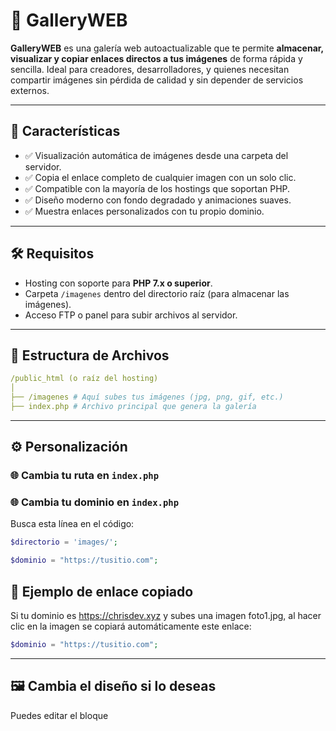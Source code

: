 # 📸 GalleryWEB

**GalleryWEB** es una galería web autoactualizable que te permite **almacenar, visualizar y copiar enlaces directos a tus imágenes** de forma rápida y sencilla. Ideal para creadores, desarrolladores, y quienes necesitan compartir imágenes sin pérdida de calidad y sin depender de servicios externos.

---

## 🚀 Características

- ✅ Visualización automática de imágenes desde una carpeta del servidor.
- ✅ Copia el enlace completo de cualquier imagen con un solo clic.
- ✅ Compatible con la mayoría de los hostings que soportan PHP.
- ✅ Diseño moderno con fondo degradado y animaciones suaves.
- ✅ Muestra enlaces personalizados con tu propio dominio.

---

## 🛠️ Requisitos

- Hosting con soporte para **PHP 7.x o superior**.
- Carpeta `/imagenes` dentro del directorio raíz (para almacenar las imágenes).
- Acceso FTP o panel para subir archivos al servidor.

---

## 📁 Estructura de Archivos
```yml
/public_html (o raíz del hosting)
│
├── /imagenes # Aquí subes tus imágenes (jpg, png, gif, etc.)
├── index.php # Archivo principal que genera la galería
```

---

## ⚙️ Personalización
### 🌐 Cambia tu ruta en `index.php`
### 🌐 Cambia tu dominio en `index.php`

Busca esta línea en el código:

```php
$directorio = 'images/';
```
```php
$dominio = "https://tusitio.com";
```
## 📎 Ejemplo de enlace copiado
Si tu dominio es https://chrisdev.xyz y subes una imagen foto1.jpg, al hacer clic en la imagen se copiará automáticamente este enlace:

```php
$dominio = "https://tusitio.com";
```


---

## 🖼️ Cambia el diseño si lo deseas
Puedes editar el bloque <style> en index.php para ajustar colores, tamaños, animaciones o tipografía según tu estilo.

---

## 💾 ¿Cómo subir las imágenes?
Simplemente sube las imágenes directamente a la carpeta /imagenes de tu hosting (por FTP o desde el panel del hosting). Se mostrarán automáticamente en la galería y podrás copiarlas con un clic.

---


## ✨ Vista previa

<img src="https://i.imgur.com/UKfui9N.png" alt="Vista previa" width="600">

---

## 🧠 Créditos
Creado por Christofer Rodríguez (SukeK)
Frase personal: "Cada pared que toco deja de ser invisible."
